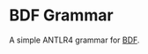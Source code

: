 # BDF Grammar

A simple ANTLR4 grammar for [BDF](https://en.wikipedia.org/wiki/Glyph_Bitmap_Distribution_Format).  
